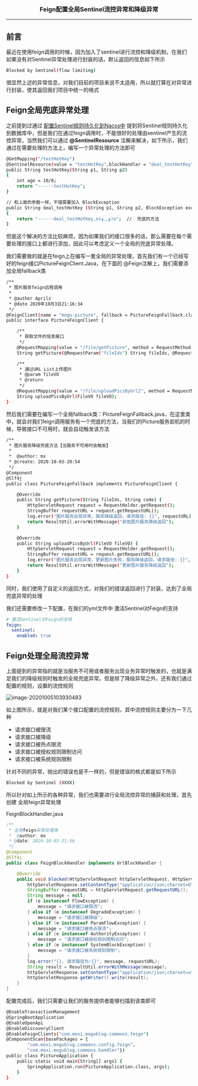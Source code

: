 ### <center>Feign配置全局Sentinel流控异常和降级异常
***
## 前言

最近在使用feign调用的时候，因为加入了sentinel进行流控和降级机制，在我们如果没有对Sentinel异常处理进行封装的话，默认返回的信息如下所示

```bash
Blocked by Sentinel(flow limiting)
```

很显然上述的异常信息，对我们目前的项目来说不太适用，所以就打算在对异常进行封装，使其返回我们项目中统一的格式

## Feign全局兜底异常处理

之前提到过通过 [配置Sentinel规则持久化到Nacos中](http://www.moguit.cn/#/info?blogUid=6473a200c9986f45af2ae9f12534ec93) 提到将Sentinel规则持久化到数据库中，但是我们在通过feign调用时，不能很好的处理由sentinel产生的流控异常，当然我们可以通过 **@SentinelResource** 注解来解决，如下所示，我们通过在需要处理的方法上，编写一个异常处理的方法即可

```bash
@GetMapping("/testHotKey")
@SentinelResource(value = "testHotKey",blockHandler = "deal_testHotKey")
public String testHotKey(String p1, String p2)
{
    int age = 10/0;
    return "------testHotKey";
}

// 和上面的参数一样，不错需要加入 BlockException
public String deal_testHotKey (String p1, String p2, BlockException exception)
{
	return "------deal_testHotKey,o(╥﹏╥)o";  //  兜底的方法
}
```

但是这个解决的方法比较麻烦，因为如果我们的接口很多的话，那么需要在每个需要处理的接口上都进行添加，因此可以考虑定义一个全局的兜底异常处理。

我们需要做的就是在feign上在编写一套全局的异常处理，首先我们有一个已经写好的feign接口PictureFeignClient.Java，在下面的 @Feign注解上，我们需要添加全局fallback类

```bash
/**
 * 图片服务feign远程调用
 *
 * @author Aprilz
 * @date 2020年10月3日21:16:34
 */
@FeignClient(name = "mogu-picture", fallback = PictureFeignFallback.class)
public interface PictureFeignClient {

    /**
     * 获取文件的信息接口
     */
    @RequestMapping(value = "/file/getPicture", method = RequestMethod.GET)
    String getPicture(@RequestParam("fileIds") String fileIds, @RequestParam("code") String code);

    /**
     * 通过URL List上传图片
     * @param fileVO
     * @return
     */
    @RequestMapping(value = "/file/uploadPicsByUrl2", method = RequestMethod.POST)
    String uploadPicsByUrl(FileVO fileVO);
}
```

然后我们需要在编写一个全局fallback类：PictureFeignFallback.java，在这里类中，就会对我们feign调用服务有一个兜底的方法，当我们的Picture服务宕机的时候，导致接口不可用时，就会自动触发该方法

```bash
/**
 * 图片服务降级兜底方法【当服务不可用时会触发】
 *
 *  @author: mx
 * @create: 2020-10-03-20:54
 */
@Component
@Slf4j
public class PictureFeignFallback implements PictureFeignClient {

    @Override
    public String getPicture(String fileIds, String code) {
        HttpServletRequest request = RequestHolder.getRequest();
        StringBuffer requestURL = request.getRequestURL();
        log.error("图片服务出现异常，服务降级返回，请求路径: {}", requestURL);
        return ResultUtil.errorWithMessage("获取图片服务降级返回");
    }

    @Override
    public String uploadPicsByUrl(FileVO fileVO) {
        HttpServletRequest request = RequestHolder.getRequest();
        StringBuffer requestURL = request.getRequestURL();
        log.error("图片服务出现异常，更新图片失败，服务降级返回，请求路径: {}", requestURL);
        return ResultUtil.errorWithMessage("更新图片服务降级返回");
    }
}
```

同时，我们使用了自定义的返回方式，对我们的错误返回进行了封装，达到了全局兜底异常的处理

我们还需要修改一下配置，在我们的yml文件中 激活Sentinel对Feign的支持

```yml
# 激活Sentinel对Feign的支持
feign:
  sentinel:
    enabled: true
```

## Feign处理全局流控异常

上面提到的异常指的就是当服务不可用或者服务出现业务异常时触发的，也就是满足我们的降级规则时触发的全局兜底异常。但是除了降级异常之外，还有我们通过配置的规则，设置的流控规则

![image-20201005103930483](https://cdn.losey.top/blog/image-20201005103930483.png)

如上图所示，就是对我们某个接口配置的流控规则，其中流控规则主要分为一下几种

- 请求接口被限流
- 请求接口被降级
- 请求接口被热点限流
- 请求接口被授权规则限制访问
- 请求接口被系统规则限制

针对不同的异常，抛出的错误也是不一样的，但是错误的格式都是如下所示

```bash
Blocked by Sentinel (XXXX)
```

所以针对如上所示的各种异常，我们也需要进行全局流控异常的捕获和处理，首先创建 全局feign异常处理

FeignBlockHandler.java

```java
/**
 * 全局feign异常处理类
 *  @author: mx
 * @date: 2020-10-03-21:56
 */
@Component
@Slf4j
public class FeignBlockHandler implements UrlBlockHandler {

    @Override
    public void blocked(HttpServletRequest httpServletRequest, HttpServletResponse httpServletResponse, BlockException e) throws IOException {
        httpServletResponse.setContentType("application/json;charset=UTF-8");
        StringBuffer requestURL = httpServletRequest.getRequestURL();
        String message = null;
        if (e instanceof FlowException) {
            message = "请求接口被限流";
        } else if (e instanceof DegradeException) {
            message = "请求接口被降级";
        } else if (e instanceof ParamFlowException) {
            message = "请求接口被热点限流";
        } else if (e instanceof AuthorityException) {
            message = "请求接口被授权规则限制访问";
        } else if (e instanceof SystemBlockException) {
            message = "请求接口被系统规则限制";
        }
        log.error("{}, 请求路径为:{}", message, requestURL);
        String result = ResultUtil.errorWithMessage(message);
        httpServletResponse.setContentType("application/json;charset=utf-8");
        httpServletResponse.getWriter().write(result);
    }
}
```

配置完成后，我们只需要让我们的服务提供者能够扫描到该类即可

```bash
@EnableTransactionManagement
@SpringBootApplication
@EnableOpenApi
@EnableDiscoveryClient
@EnableFeignClients("com.moxi.mogublog.commons.feign")
@ComponentScan(basePackages = {
        "com.moxi.mogublog.commons.config.feign",
        "com.moxi.mogublog.commons.handler"})
public class PictureApplication {
    public static void main(String[] args) {
        SpringApplication.run(PictureApplication.class, args);
    }
}
```





